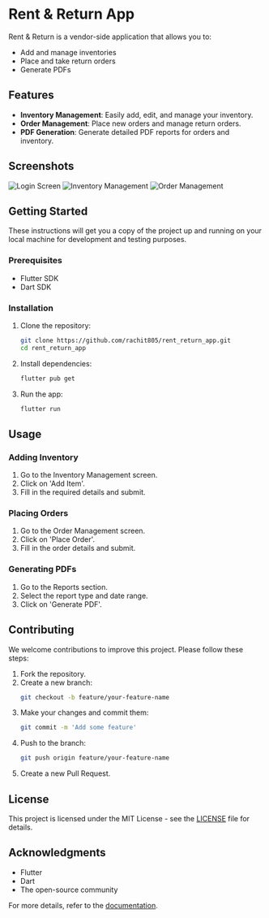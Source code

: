 # Rent & Return App

Rent & Return is a vendor-side application that allows you to:
- Add and manage inventories
- Place and take return orders
- Generate PDFs

## Features

- **Inventory Management**: Easily add, edit, and manage your inventory.
- **Order Management**: Place new orders and manage return orders.
- **PDF Generation**: Generate detailed PDF reports for orders and inventory.

## Screenshots

![Login Screen](path/to/login_screen_image.png)
![Inventory Management](path/to/inventory_management_image.png)
![Order Management](path/to/order_management_image.png)

## Getting Started

These instructions will get you a copy of the project up and running on your local machine for development and testing purposes.

### Prerequisites

- Flutter SDK
- Dart SDK

### Installation

1. Clone the repository:
    ```bash
    git clone https://github.com/rachit805/rent_return_app.git
    cd rent_return_app
    ```

2. Install dependencies:
    ```bash
    flutter pub get
    ```

3. Run the app:
    ```bash
    flutter run
    ```

## Usage

### Adding Inventory

1. Go to the Inventory Management screen.
2. Click on 'Add Item'.
3. Fill in the required details and submit.

### Placing Orders

1. Go to the Order Management screen.
2. Click on 'Place Order'.
3. Fill in the order details and submit.

### Generating PDFs

1. Go to the Reports section.
2. Select the report type and date range.
3. Click on 'Generate PDF'.

## Contributing

We welcome contributions to improve this project. Please follow these steps:

1. Fork the repository.
2. Create a new branch:
    ```bash
    git checkout -b feature/your-feature-name
    ```
3. Make your changes and commit them:
    ```bash
    git commit -m 'Add some feature'
    ```
4. Push to the branch:
    ```bash
    git push origin feature/your-feature-name
    ```
5. Create a new Pull Request.

## License

This project is licensed under the MIT License - see the [LICENSE](LICENSE) file for details.

## Acknowledgments

- Flutter
- Dart
- The open-source community

For more details, refer to the [documentation](https://docs.flutter.dev/).
